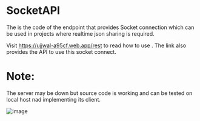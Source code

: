 # SocketAPI
The is the code of the endpoint that provides Socket connection which can be used in projects where realtime json sharing is required.

Visit https://ujjwal-a95cf.web.app/rest to read how to use . The link also provides the API to use this socket connect.

# Note:
The server may be down but source code is working and can be tested on local host nad implementing its client.

![image](https://github.com/UjjwalT1/SocketAPI/assets/121283901/0698b7ce-b41f-4f95-b5d7-fe3eb0b42ded)



